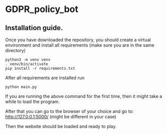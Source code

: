 # GDPR_policy_bot

## Installation guide.

Once you have downloaded the repository, you should create a virtual environment and install all requirements (make sure you are in the same directory)
```
python3 -m venv venv
. venv/bin/activate
pip install -r requirements.txt
```
After all requirements are installed run
```
python main.py
```

If you are running the above command for the first time, then it might take a while to load the program.

After that you can go to the browser of your choice and go to:
http://127.0.0.1:5000/  (might be different in your case)

Then the website should be loaded and ready to play.
